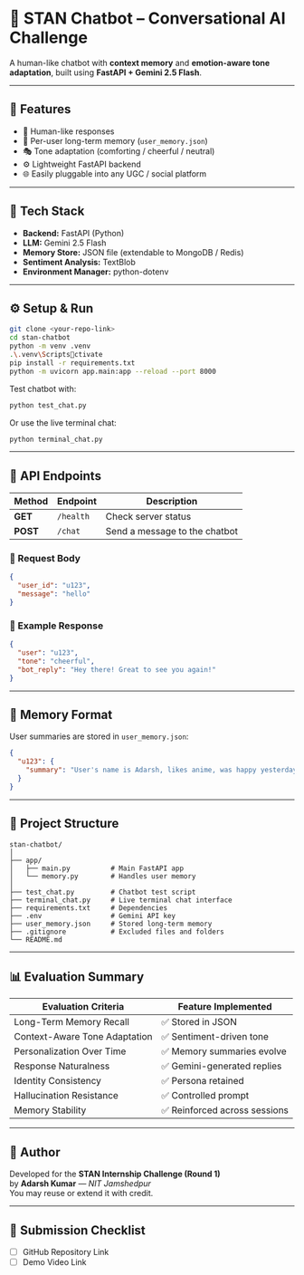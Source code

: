 # 🤖 STAN Chatbot – Conversational AI Challenge

A human-like chatbot with **context memory** and **emotion-aware tone adaptation**, built using **FastAPI + Gemini 2.5 Flash**.

---

## 🚀 Features
- 💬 Human-like responses  
- 🧠 Per-user long-term memory (`user_memory.json`)  
- 🎭 Tone adaptation (comforting / cheerful / neutral)  
- ⚙️ Lightweight FastAPI backend  
- 🌐 Easily pluggable into any UGC / social platform  

---

## 🧩 Tech Stack
- **Backend:** FastAPI (Python)  
- **LLM:** Gemini 2.5 Flash  
- **Memory Store:** JSON file (extendable to MongoDB / Redis)  
- **Sentiment Analysis:** TextBlob  
- **Environment Manager:** python-dotenv  

---

## ⚙️ Setup & Run
```bash
git clone <your-repo-link>
cd stan-chatbot
python -m venv .venv
.\.venv\Scriptsctivate
pip install -r requirements.txt
python -m uvicorn app.main:app --reload --port 8000
```

Test chatbot with:
```bash
python test_chat.py
```

Or use the live terminal chat:
```bash
python terminal_chat.py
```

---

## 🧠 API Endpoints

| Method | Endpoint | Description |
|---------|-----------|-------------|
| **GET** | `/health` | Check server status |
| **POST** | `/chat` | Send a message to the chatbot |

### 📨 Request Body
```json
{
  "user_id": "u123",
  "message": "hello"
}
```

### 💬 Example Response
```json
{
  "user": "u123",
  "tone": "cheerful",
  "bot_reply": "Hey there! Great to see you again!"
}
```

---

## 📂 Memory Format

User summaries are stored in `user_memory.json`:
```json
{
  "u123": {
    "summary": "User's name is Adarsh, likes anime, was happy yesterday."
  }
}
```

---

## 🧱 Project Structure
```
stan-chatbot/
│
├── app/
│   ├── main.py          # Main FastAPI app
│   └── memory.py        # Handles user memory
│
├── test_chat.py         # Chatbot test script
├── terminal_chat.py     # Live terminal chat interface
├── requirements.txt     # Dependencies
├── .env                 # Gemini API key
├── user_memory.json     # Stored long-term memory
├── .gitignore           # Excluded files and folders
└── README.md
```

---

## 📊 Evaluation Summary

| Evaluation Criteria | Feature Implemented |
|----------------------|--------------------|
| Long-Term Memory Recall | ✅ Stored in JSON |
| Context-Aware Tone Adaptation | ✅ Sentiment-driven tone |
| Personalization Over Time | ✅ Memory summaries evolve |
| Response Naturalness | ✅ Gemini-generated replies |
| Identity Consistency | ✅ Persona retained |
| Hallucination Resistance | ✅ Controlled prompt |
| Memory Stability | ✅ Reinforced across sessions |

---

## 📜 Author

Developed for the **STAN Internship Challenge (Round 1)**  
by **Adarsh Kumar** — *NIT Jamshedpur*  
You may reuse or extend it with credit.

---

## 🧾 Submission Checklist

- [ ] GitHub Repository Link  
- [ ] Demo Video Link  